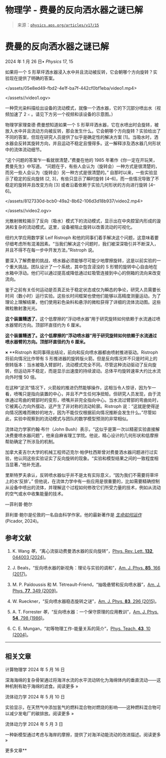<!--yml

category: 未分类

date: 2024-05-27 15:14:22

-->

# 物理学 - 费曼的反向洒水器之谜已解

> 来源：[`physics.aps.org/articles/v17/15`](https://physics.aps.org/articles/v17/15)

# 费曼的反向洒水器之谜已解

2024 年 1 月 26 日&bullet; *Physics* 17, 15

如果将一个 S 形草坪洒水器浸入水中并且流动被反转，它会朝哪个方向旋转？实验现在提供了明确的答案。

</assets/05e8ed49-fbd2-4e1f-ba7f-442cf0bf1eba/video1.mp4>

</assets//video1.ogv>

一种荧光染料描绘出设备的流动模式，就像一个洒水器，它的下沉部分喷出水（视频加速了 2<math xmlns="http://www.w3.org/1998/Math/MathML"><mrow><mo>×</mo></mrow></math>。请见下方另一个视频和该设备的示意图。）

物理学家理查德·费曼想知道如果一个 S 形草坪洒水器，它在水喷出时会旋转，被放入水中并且流动方向被反转，那会发生什么。它会朝哪个方向旋转？实验给出了不同的答案，但现在研究人员提供了似乎是确定性的解决方案 [1]。当吸水时，洒水器会反转其旋转方向，并且运动不稳定且慢得多。这一解释涉及洒水器几何形状中的流体流动细节。

“这个问题的答案乍一看就很清楚，”费曼在他的 1985 年著作《你一定在开玩笑，费曼先生》中写道。 “问题在于，有些人会认为（旋转会）一种方式是很清楚的，而另一些人会认为（旋转会）另一种方式是很清楚的。” 自那时以来，一些实验显示了稳定的反向旋转 [2, 3]，有些只显示了瞬时旋转 [4–6]，而一些情况导致了不稳定的旋转并且改变方向 [3] 或者沿着依赖于实验几何形状的方向进行旋转 [4–6]。

</assets/8127330d-bcb0-49a2-8b62-106d3d18b937/video2.mp4>

</assets//video2.ogv>

光散射微粒揭示了反向（吸水）模式下的流动模式，显示出在中央腔室内形成的漩涡和复杂的流动模式。这里，设备被阻止旋转以改善流动的可视化。

纽约大学应用数学家 Leif Ristroph 和他的同事们着手解决这个问题，这意味着要仔细考虑所有混淆因素。“当我们解决这个问题时，我们被深深吸引并不断深入，并且不得不在每一步中开发方法，”Ristroph 说。

要深入了解费曼的挑战，喷水器必须能够尽可能少地摩擦旋转，这是以前实验的一个重大挑战。团队设计了一个系统，其中包含浸没的 S 形臂的旋转中心自由地在水箱中浮动。他们可以通过提高或降低通过虹吸管连接到中心的侧箱的流向来改变流向。

鉴于之前有关任何运动是否真正处于稳定状态或仅为瞬态的争论，研究人员需要长时间（数小时）运行实验。这些长时间框架也使他们能够以高精度测量运动。为了理论上理解结果，他们使用彩色染料和悬浮的微粒获得了详细的流体流动图。这些微粒散射激光光。

****这个装置糟透了****。这个低摩擦的“浮动喷水器”用于研究旋转如何依赖于水流通过喷水器臂的方向。顶部环直径约为 6 厘米。

******这个装置糟透了****。这个低摩擦的“浮动喷水器”用于研究旋转如何依赖于水流通过喷水器臂的方向。顶部环直径约为 6 厘米。**

**×** **Ristroph 和同事得出结论，前向和反向喷水器都由喷射推进驱动。Ristroph 将前向情况比作带有 S 形推进器的旋转版火箭。但是反向情况并不只是时间上的倒转版本：当水被吸入臂部时，流动模式完全不同。尽管这种流动驱动了反向旋转，但运动并不稳定，而是显示出速度的持续波动。总体平均旋转速率大约比水流向外时慢 50 倍。

在这种“逆流”情况下，火箭般的推进仍然能够操作，这相当令人惊讶，因为乍一看，喷嘴只是指向装置的中心，并且不产生任何净扭矩。但研究人员发现，由于流体通过弯曲的臂部时的变形，喷嘴并非完全指向中心。当水流过臂部的弯曲处时，它被离心力向外摆动，这产生了非对称的流动轮廓。Ristroph 说：“这就是使得逆向情况困难而微妙的地方，因为不能仅仅根据前向情况推断会发生什么。”尽管如此，实验中观察到的流动模式与团队的数学模型预测的非常相似。

流体动力学家约翰·布什（John Bush）表示，“这似乎是第一次以精密实验直接解决费曼喷水器问题”，他来自麻省理工学院。他说，精心设计的几何形状和低摩擦帮助确定了所涉及的机制。

加拿大麦吉尔大学的机械工程师迈克尔·帕伊杜西斯曾对费曼洒水器问题进行过实验，他认同这些实验证实了反向旋转的现象。“实验和模型结果之间的一致程度相当显著，”他补充道。

里斯特罗夫承认，反转喷水器似乎并不是太有实际意义，“因为我们不需要将草坪上的水‘反排’。” 但他说，在流体力学中有一些应用是很重要的，比如需要精确控制从设备中喷出的流体，并理解这个过程如何修改它们所受力量的技术，例如从流动的空气或水中收集能量的技术。

—菲利普·鲍尔

菲利普·鲍尔是伦敦的一名自由科学作家。他的最新著作是 *[生命如何运作](https://www.amazon.com/dp/1529095980)* (Picador, 2024)。

## 参考文献

1.  K. Wang *等*，“离心流驱动费曼洒水器的反向旋转”，[Phys. Rev. Lett. **132**, 044003 (2024)](http://dx.doi.org/10.1103/PhysRevLett.132.044003)。

1.  J. Beals，“反向喷水器的新视角：理论与实验的调和”，[Am. J. Phys. **85**, 166 (2017)](http://dx.doi.org/10.1119/1.4973374)。

1.  M. P. Païdoussis 和 M. Tétreault-Friend，“抽吸悬臂和反向喷水器”，[Am. J. Phys. **77**, 349 (2009)](http://dx.doi.org/10.1119/1.3078416)。

1.  W. Rueckner，“反向喷水器稳态旋转之谜”，[Am. J. Phys. **83**, 296 (2015)](http://dx.doi.org/10.1119/1.4901816)。

1.  A. T. Forrester *等*，“反向喷水器：一个保守原理的应用教训”，[Am. J. Phys. **54**, 798 (1986)](http://dx.doi.org/10.1119/1.14448)。

1.  C. E. Mungan，“初等物理工作-能量关系的简介”，[Phys. Teach. **43**, 10 (2004)](http://dx.doi.org/10.1119/1.1845983)。

* * *

## 相关文章

计算物理学 2024 年 5 月 16 日

深海海绵的复杂骨架通过将海洋水流的水平流动转化为海绵体内的垂直流动——这种机制有助于海绵的滤食。阅读更多 »

流体动力学 2024 年 5 月 10 日

实验显示，在天然气中添加氢气的燃料混合物对燃烧的影响——这种燃料混合物可以减少发电厂的碳排放。阅读更多 »

流体动力学 2024 年 5 月 3 日

一种新模型通过考虑与海岸的摩擦，提供了对海洋动能流动的改进描述。阅读更多 »

更多文章**
